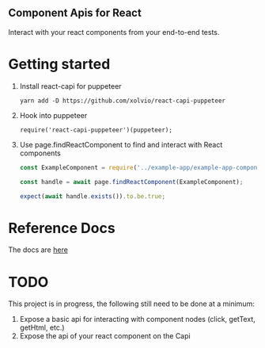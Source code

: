 Component Apis for React
---------------------------

Interact with your react components from your end-to-end tests.

# Getting started

1. Install react-capi for puppeteer

    `yarn add -D https://github.com/xolvio/react-capi-puppeteer`

2. Hook into puppeteer

    `require('react-capi-puppeteer')(puppeteer);`
    
3. Use page.findReactComponent to find and interact with React components

    ```js
    const ExampleComponent = require('../example-app/example-app-component');

    const handle = await page.findReactComponent(ExampleComponent);

    expect(await handle.exists()).to.be.true;
    ```

# Reference Docs

The docs are [here](docs)

# TODO

This project is in progress, the following still need to be done at a minimum:

1. Expose a basic api for interacting with component nodes (click, getText, getHtml, etc.)
2. Expose the api of your react component on the Capi